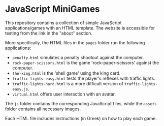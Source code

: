 # JavaScript MiniGames
This repository contains a collection of simple JavaScript applications/games with an HTML template. The website is accessible for testing from the link in the "about" section.

More specifically, the HTML files in the ```pages``` folder run the following applications:
* ```penalty.html``` simulates a penalty shootout against the computer. 
* ```rock-paper-scissors.html``` is the game 'rock-paper-scissors' against the computer.
* ```the-king.html``` is the 'shell game' using the king card.
* ```traffic-lights-easy.html``` tests the player's reflexes with traffic lights.
* ```traffic-lights-hard.html``` is a more difficult version of ```traffic-lights-easy.js```.
* ```virtual.html``` offers user interaction with an avatar.

The ```js``` folder contains the corresponding JavaScript files, while the ```assets``` folder contains all necessary images.

Each HTML file includes instructions (in Greek) on how to play each game.
